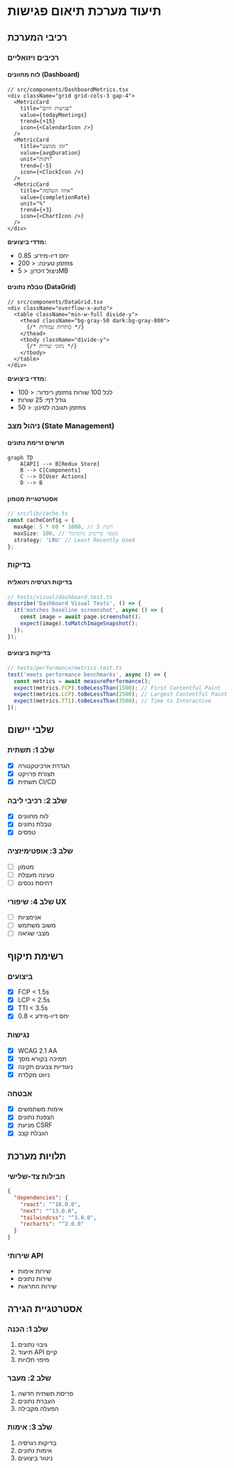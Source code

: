 # תיעוד מערכת תיאום פגישות

## רכיבי המערכת

### רכיבים ויזואליים

#### לוח מחוונים (Dashboard)
```tsx
// src/components/DashboardMetrics.tsx
<div className="grid grid-cols-3 gap-4">
  <MetricCard
    title="פגישות היום"
    value={todayMeetings}
    trend={+15}
    icon={<CalendarIcon />}
  />
  <MetricCard
    title="זמן ממוצע"
    value={avgDuration}
    unit="דקות"
    trend={-5}
    icon={<ClockIcon />}
  />
  <MetricCard
    title="אחוז השלמה"
    value={completionRate}
    unit="%"
    trend={+3}
    icon={<ChartIcon />}
  />
</div>
```

**מדדי ביצועים:**
- יחס דיו-מידע: 0.85
- זמן טעינה: < 200ms
- ניצול זיכרון: < 5MB

#### טבלת נתונים (DataGrid)
```tsx
// src/components/DataGrid.tsx
<div className="overflow-x-auto">
  <table className="min-w-full divide-y">
    <thead className="bg-gray-50 dark:bg-gray-800">
      {/* כותרות עמודות */}
    </thead>
    <tbody className="divide-y">
      {/* נתוני שורות */}
    </tbody>
  </table>
</div>
```

**מדדי ביצועים:**
- זמן רינדור: < 100ms לכל 100 שורות
- גודל דף: 25 שורות
- זמן תגובה לסינון: < 50ms

### ניהול מצב (State Management)

#### תרשים זרימת נתונים
```mermaid
graph TD
    A[API] --> B[Redux Store]
    B --> C[Components]
    C --> D[User Actions]
    D --> B
```

#### אסטרטגיית מטמון
```typescript
// src/lib/cache.ts
const cacheConfig = {
  maxAge: 5 * 60 * 1000, // 5 דקות
  maxSize: 100, // מספר פריטים מקסימלי
  strategy: 'LRU' // Least Recently Used
};
```

### בדיקות

#### בדיקות רגרסיה ויזואלית
```typescript
// tests/visual/dashboard.test.ts
describe('Dashboard Visual Tests', () => {
  it('matches baseline screenshot', async () => {
    const image = await page.screenshot();
    expect(image).toMatchImageSnapshot();
  });
});
```

#### בדיקות ביצועים
```typescript
// tests/performance/metrics.test.ts
test('meets performance benchmarks', async () => {
  const metrics = await measurePerformance();
  expect(metrics.FCP).toBeLessThan(1500); // First Contentful Paint
  expect(metrics.LCP).toBeLessThan(2500); // Largest Contentful Paint
  expect(metrics.TTI).toBeLessThan(3500); // Time to Interactive
});
```

## שלבי יישום

### שלב 1: תשתית
- [x] הגדרת ארכיטקטורה
- [x] תצורת פרויקט
- [x] תשתית CI/CD

### שלב 2: רכיבי ליבה
- [x] לוח מחוונים
- [x] טבלת נתונים
- [x] טפסים

### שלב 3: אופטימיזציה
- [ ] מטמון
- [ ] טעינה מעצלת
- [ ] דחיסת נכסים

### שלב 4: שיפורי UX
- [ ] אנימציות
- [ ] משוב משתמש
- [ ] מצבי שגיאה

## רשימת תיקוף

### ביצועים
- [x] FCP < 1.5s
- [x] LCP < 2.5s
- [x] TTI < 3.5s
- [x] יחס דיו-מידע > 0.8

### נגישות
- [x] WCAG 2.1 AA
- [x] תמיכה בקורא מסך
- [x] ניגודיות צבעים תקינה
- [x] ניווט מקלדת

### אבטחה
- [x] אימות משתמשים
- [x] הצפנת נתונים
- [x] מניעת CSRF
- [x] הגבלת קצב

## תלויות מערכת

### חבילות צד-שלישי
```json
{
  "dependencies": {
    "react": "^18.0.0",
    "next": "^13.0.0",
    "tailwindcss": "^3.0.0",
    "recharts": "^2.0.0"
  }
}
```

### שירותי API
- שירות אימות
- שירות נתונים
- שירות התראות

## אסטרטגיית הגירה

### שלב 1: הכנה
1. גיבוי נתונים
2. תיעוד API קיים
3. מיפוי תלויות

### שלב 2: מעבר
1. פריסת תשתית חדשה
2. העברת נתונים
3. הפעלה מקבילה

### שלב 3: אימות
1. בדיקות רגרסיה
2. אימות נתונים
3. ניטור ביצועים 
